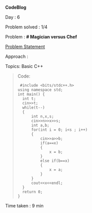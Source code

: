 **CodeBlog**

Day : 6

Problem solved : 1/4

Problem : **# Magician versus Chef**

[Problem Statement](https://www.codechef.com/problems/MAGICHF)

Approach :

Topics: Basic C++

> Code:
>
>      #include <bits/stdc++.h>
>     using namespace std;
>     int main() {
>     	int t;
>     	cin>>t;
>     	while(t--)
>     	{
>     	    int n,x,s;
>     	    cin>>n>>x>>s;
>     	    int a,b;
>     	    for(int i = 0; i<s ; i++)
>     	    {
>     	        cin>>a>>b;
>     	        if(a==x)
>     	        {
>     	            x = b;
>     	        }
>     	        else if(b==x)
>     	        {
>     	            x = a;
>     	        }
>     	    }
>     	    cout<<x<<endl;
>     	}
>     	return 0;
>     }

Time taken : 9 min
